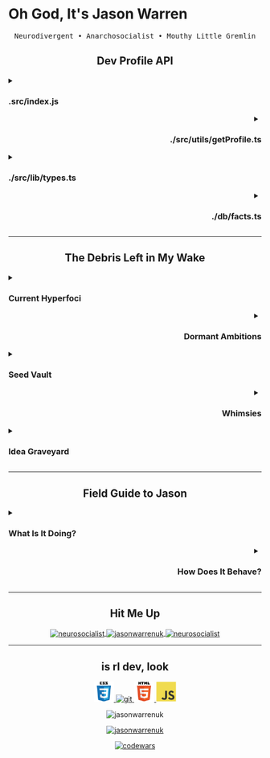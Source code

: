 <h1 align="left">Oh God, It's Jason Warren</h1>

<pre align="center">Neurodivergent • Anarchosocialist • Mouthy Little Gremlin</pre>

<h2 align="center">Dev Profile API</h2>

<details>
  <summary alight="left"><h3>.src/index.js</h3></summary>
  
  ```ts
  import { desc } from "./src/utils/getProfile.ts";
  import type { User } from "./src/lib/types.ts"

  const jason: User = { name: "Jason" };

  desc(jason);
  ```

</details>

<details>
  <summary align="right"><h3>./src/utils/getProfile.ts</h3></summary>

  ```ts
  import { roles } from "./db/facts.ts";
  import type { User, Profile } from "./src/lib/types.ts"

  export function desc(user: User): Profile {
    const safe = (user.name != "Jason");
    const species = safe ? "human" : "goblin";

    const tags = [
      safe ? "pro" : "neurodivergent",
      safe ? "fullstack" : "anarchosocialist",
      safe ? "dev" : "goblin"
    ];

    const roles = user.roles
      ? user.roles
      : !warn
        ? roles.default
        : roles.jason;

    return {
      name: user.name,
      species: species,
      desc: join(tags, " "),
      roles: roles
    }
  }
  ```

</details>

<details>
  <summary align="left"><h3>./src/lib/types.ts</h3></summary>
  
  ```ts
  export interface Role {
    org: string,
    role: string,
    from?: string,
    to?: string
  };
  
  export interface User {
    name: string,
    roles?: Role[]
  };
  
  export interface Profile extends User {
    species: string,
    desc: string,
  };
  ```

</details>

<details>
  <summary align="right"><h3>./db/facts.ts</h3></summary>
    
  ```ts
  export const roles = {
    default: [
      { org: "@techStartUp", role: "innovation engineer" }
    ],
    jason: [
      { org: "@FAC-31", role: "facilitator", from: date(2025-02), to: date(now()) },
      { org: "@foundersandcoders,"  role: "dev", from: date(2024-09), to: date(now()) },
      { org: "@fac30", role: "grad", from: date(2024-09), to: date(2024-09) },
      { org: "@FAC29A", role: "grad", from: date(2023-09), to: date(2023-11) }
    ]
  };
  ```

</details>

---

<h2 align="center">The Debris Left in My Wake</h2>

<details><summary align="left"><h3>Current Hyperfoci</h3></summary>

  |   | Name | Description | Links |
  | - | ---- | ----------- | ----- |
  | ☑️ | ***Name TBD*** | turn static accessibility surveys into dynamic evolving conversations | [repo](github.com/foundersandcoders/Lift02) |
  | 🏛 | **Those Who Came Before** | procedurally generate artefacts from extinct fictional cultures & then make players deal with how they interpreted them | [repo](github.com/JasonWarrenUK/those-who-came-before) |

</details>

<details><summary align="right"><h3>Dormant Ambitions</h3></summary>

  |   | Name | Description | Links |
  | - | ---- | ----------- | ----- |
  | 🧵 | **Beacons** | store free text journals as actionable conversation graphs | [client](github.com/foundersandcoders/lift-frontend) / [server](github.com/foundersandcoders/lift-backend) |

</details>

<details><summary align="left"><h3>Seed Vault</h3></summary>

  <h4 align="center">Apps</h4>

  |   | Name | Description | Links |
  | - | ---- | ----------- | ----- |
  | ⏳ | **Grand Chronicle** | taking someone who witnessed a historical event & see what else they lived through | [repo](github.com/JasonWarrenUK/grand-chronicle) |
  | 🔮 | **Sparker** | a note-taking app that supports SEN groups | [repo](github.com/JasonWarrenUK/sparker) |
  | 🗑 | **Pretty Vacancies** | (1) ridiculous amount of work now (2) small convenience later | [repo](github.com/JasonWarrenUK/pretty-vacancies) |

  <h4 align="center">Games</h4>

  |   | Name | Description | Links |
  | - | ---- | ----------- | ----- |
  | ✒️ | **The Work** | write a thesis in one night whilst staving off existential angst | [repo](github.com/JasonWarrenUK/the-work) |
  |   | **Flyt** | defeat the village's champion boaster by using a changing world as inspiration | [repo](github.com/JasonWarrenUK/flyt) |

  </details>

<details><summary align="right"><h3>Whimsies</h3></summary>

  | Name | Links | Year |
  | ---- | ----- | ---- |
  | **Nihilistic Onboarder** | [repo](github.com/JasonWarrenUK/nihilistic-onboarder) | 2025 |
  | **Hat Recommender** | [repo](github.com/JasonWarrenUK/telebrain) | 2025 |
  | **Petulant God** | [repo](github.com/JasonWarrenUK/petulant-god) | 2023 |
  | **Melonhead** | [itch](neurosocialist.itch.io/melonhead) | 2022 |
  | **Prisms** | [itch](neurosocialist.itch.io/prisms)/[repo](github.com/JasonWarrenUK/prisms) | 2021 |
  | **My Brothers, Counting** | [itch](neurosocialist.itch.io/brothers-trying-to-count) | 2020 |

</details>

<details><summary align="left"><h3>Idea Graveyard</h3></summary>

  | Name | Links |
  | ---- | ----- |
  | **Got My Back** | [Repo](github.com/JasonWarrenUK/got-my-back) |
  | **Knowledge Kata** | [Repo](github.com/JasonWarrenUK/knowledge-kata) |

</details>

---

<h2 align="center">Field Guide to Jason</h2>

<details><summary align="left"><h3>What Is It Doing?</h3></summary>

  🌱 I’m currently seriously learning about...
  
  - **Svelte**
  - **neo4j**
  - **MCP servers**
  
  I'm also dabbling with...
  
  - **ink** (*CLI Building Framework*)

</details>

<details><summary align="right"><h3>How Does It Behave?</h3></summary>

  - 👯 I’m looking to collaborate on **useless-yet-interesting linguistics utilities & neurodivergent revolutionary digital infrastructure**
  - 🤝 I’m looking for help with **basic life skills**
  - 👨‍💻 Also I started by bimbling about with [ink stories](neurosocialist.itch.io/)
  - 📝 I wroted a book: [here it is](amazon.co.uk/Creating-Worlds-Immersive-Theatre-Making/dp/1848424450)
  - 💬 Ask me about **arts pedagogy & interactive narrative**
  - 📫 How to reach me: **~~gently, and with a kind smile~~ jason@foundersandcoders.com**
  - ⚡ Fun Fact: **There is no ethical consumption under late-stage capitalism**

</details>

---

<h2 align="center">Hit Me Up</h2>

<p align="center">
  <a href="https://twitter.com/neurosocialist" target="blank">
    <img align="center" src="https://raw.githubusercontent.com/rahuldkjain/github-profile-readme-generator/master/src/images/icons/Social/twitter.svg" alt="neurosocialist" height="30" width="40" />
  </a>
  
  <a href="https://linkedin.com/in/jasonwarrenuk" target="blank">
    <img align="center" src="https://raw.githubusercontent.com/rahuldkjain/github-profile-readme-generator/master/src/images/icons/Social/linked-in-alt.svg" alt="jasonwarrenuk" height="30" width="40" />
  </a>
  
  <a href="https://instagram.com/neurosocialist" target="blank">
    <img align="center" src="https://raw.githubusercontent.com/rahuldkjain/github-profile-readme-generator/master/src/images/icons/Social/instagram.svg" alt="neurosocialist" height="30" width="40" />
  </a>
</p>

---

<h2 align="center">is rl dev, look</h2>

<p></p>

<div align="center">
  <a href="https://www.w3schools.com/css/" target="_blank" rel="noreferrer">
    <img src="https://raw.githubusercontent.com/devicons/devicon/master/icons/css3/css3-original-wordmark.svg" alt="css3" width="40" height="40"/>
  </a>
  
  <a href="https://git-scm.com/" target="_blank" rel="noreferrer">
    <img src="https://www.vectorlogo.zone/logos/git-scm/git-scm-icon.svg" alt="git" width="40" height="40"/>
  </a>
  
  <a href="https://www.w3.org/html/" target="_blank" rel="noreferrer">
    <img src="https://raw.githubusercontent.com/devicons/devicon/master/icons/html5/html5-original-wordmark.svg" alt="html5" width="40" height="40"/>
  </a>
  
  <a href="https://developer.mozilla.org/en-US/docs/Web/JavaScript" target="_blank" rel="noreferrer">
    <img src="https://raw.githubusercontent.com/devicons/devicon/master/icons/javascript/javascript-original.svg" alt="javascript" width="40" height="40"/>
  </a>
</div>

<p></p>

<div align="center">
  <img src="https://github-readme-stats.vercel.app/api/top-langs?username=jasonwarrenuk&show_icons=true&locale=en&layout=compact" alt="jasonwarrenuk" />
</div>

<p></p>

<p align="center">
  <a href="https://github.com/ryo-ma/github-profile-trophy">
    <img src="https://github-profile-trophy.vercel.app/?username=jasonwarrenuk&theme=gruvbox" alt="jasonwarrenuk" />
  </a>
</p>

<div align="center">
  <a href="https://www.codewars.com/users/JasonWarrenUK" target="blank">
    <img src="https://www.codewars.com/users/JasonWarrenUK/badges/large?theme=light" alt="codewars" />
  </a>
</div>
